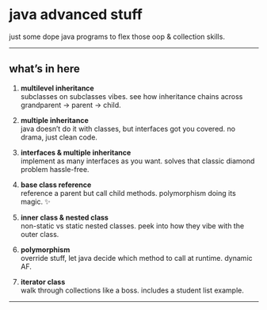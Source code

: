 # java advanced stuff 

just some dope java programs to flex those oop & collection skills.  

---

## what’s in here 

1. **multilevel inheritance**  
   subclasses on subclasses vibes. see how inheritance chains across grandparent → parent → child.  

2. **multiple inheritance**  
   java doesn’t do it with classes, but interfaces got you covered. no drama, just clean code.  

3. **interfaces & multiple inheritance**  
   implement as many interfaces as you want. solves that classic diamond problem hassle-free.  

4. **base class reference**  
   reference a parent but call child methods. polymorphism doing its magic. ✨  

5. **inner class & nested class**  
   non-static vs static nested classes. peek into how they vibe with the outer class.  

6. **polymorphism**  
   override stuff, let java decide which method to call at runtime. dynamic AF.  

7. **iterator class**  
   walk through collections like a boss. includes a student list example.  

---
